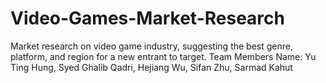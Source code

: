 # Video-Games-Market-Research
Market research on video game industry, suggesting the best genre, platform, and region for a new entrant to target. 
Team Members Name: Yu Ting Hung, Syed Ghalib Qadri, Hejiang Wu, Sifan Zhu, Sarmad Kahut

